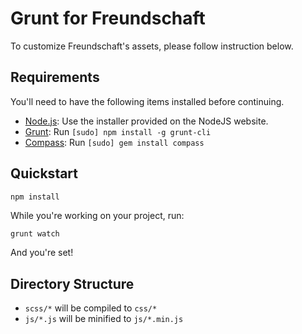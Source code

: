 # Grunt for Freundschaft

To customize Freundschaft's assets, please follow instruction below.

## Requirements

You'll need to have the following items installed before continuing.

  * [Node.js](http://nodejs.org): Use the installer provided on the NodeJS website.
  * [Grunt](http://gruntjs.com/): Run `[sudo] npm install -g grunt-cli`
  * [Compass](http://compass-style.org/install/): Run `[sudo] gem install compass`

## Quickstart

```bash
npm install
```

While you're working on your project, run:

`grunt watch`

And you're set!

## Directory Structure

  * `scss/*` will be compiled to `css/*`
  * `js/*.js` will be minified to `js/*.min.js`
